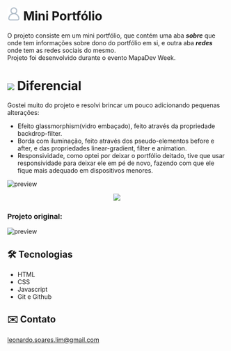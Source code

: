 # <img width="30px" src="./src/imagens/avatar.png" > Mini Portfólio
O projeto consiste em um mini portfólio, que contém uma aba <b><i>sobre</i></b> que onde tem informações sobre dono do portfólio em si,
e outra aba <b><i>redes</i></b> onde tem as redes sociais do mesmo.
<br/>
Projeto foi desenvolvido durante o evento MapaDev Week.

# <img width="30px" src="https://user-images.githubusercontent.com/54649877/197573391-fb67a544-0fa6-4174-9d11-26eeb109f62f.png"> Diferencial
Gostei muito do projeto e resolvi brincar um pouco adicionando pequenas alterações:

- Efeito glassmorphism(vidro embaçado), feito através da propriedade backdrop-filter.
- Borda com iluminação, feito através dos pseudo-elementos before e after,
e das propriedades linear-gradient, filter e animation.
- Responsividade, como optei por deixar o portfólio deitado, tive que usar responsividade 
para deixar ele em pé de novo, fazendo com que ele fique mais adequado em dispositivos menores.

![preview](https://user-images.githubusercontent.com/54649877/197571331-05732a2b-6035-4e62-8e20-419f5371cb9e.png)

<div  align="center">
  <img width="700px" src="https://user-images.githubusercontent.com/54649877/197571690-4105de0f-3fc7-4ed3-be5b-c4cae17cc137.png">
</div>

### Projeto original:
![preview](https://user-images.githubusercontent.com/54649877/197572486-01daab7b-1b00-4b32-806c-1851717c52ca.png)

## 🛠 Tecnologias
- HTML
- CSS
- Javascript
- Git e Github

## ✉️ Contato
leonardo.soares.lim@gmail.com

